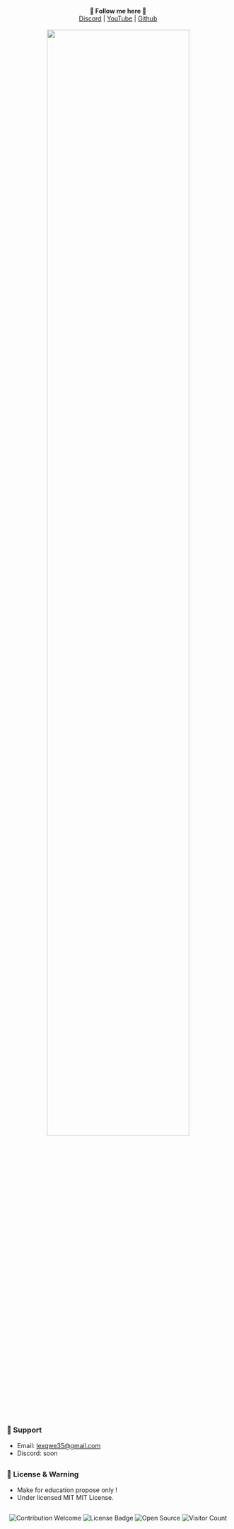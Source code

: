 <p align='center'>
  <b>🎨 Follow me here 🎨</b><br>  
  <a href="kapattık abicim">Discord</a> |
  <a href="https://www.youtube.com/channel/UC5kIzp0BOou6Z98NVYzsuWw">YouTube</a> |
  <a href="https://github.com/lexq1337">Github</a><br><br>
  <img src="https://cdn.discordapp.com/attachments/844096113660526603/969693681575665674/unknown.png" style="width: 80%">
</p>

##   

### 🧰 Support
- Email: <lexqwe35@gmail.com>
- Discord: soon

##  

### 📜 License & Warning
- Make for education propose only !
- Under licensed MIT MIT License.

##  

<p align="center">
  <img src="https://img.shields.io/badge/contributions-welcome-brightgreen.svg?style=flat" alt="Contribution Welcome">
  <img src="https://img.shields.io/badge/License-GPLv3-blue.svg" alt="License Badge">
  <img src="https://badges.frapsoft.com/os/v3/open-source.svg?v=103" alt="Open Source">
  <img src="https://visitor-badge.laobi.icu/badge?page_id=KanekiWeb.My-Website" alt="Visitor Count">
</p>
